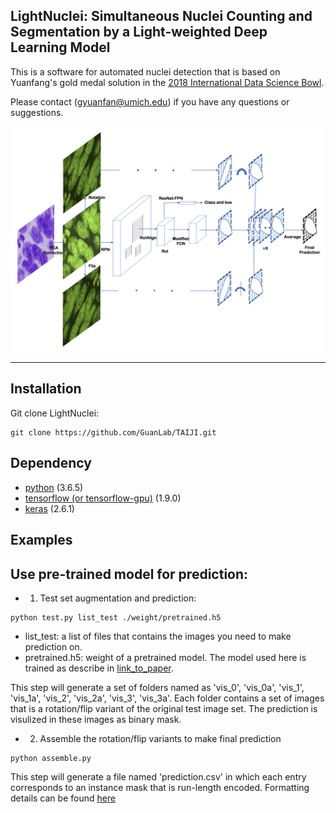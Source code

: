 ## LightNuclei: Simultaneous Nuclei Counting and Segmentation by a Light-weighted Deep Learning Model

This is a software for automated nuclei detection that is based on Yuanfang's gold medal solution in the [2018 International Data Science Bowl](https://www.kaggle.com/c/data-science-bowl-2018).

Please contact (gyuanfan@umich.edu) if you have any questions or suggestions.

<p align="left">
<img src="https://github.com/wilzxu/LightNuclei/blob/master/fig1a.png" width="700">
</p>


---

## Installation
Git clone LightNuclei:
```
git clone https://github.com/GuanLab/TAIJI.git
```

## Dependency
* [python](https://www.python.org) (3.6.5)
* [tensorflow (or tensorflow-gpu)](https://www.tensorflow.org) (1.9.0) 
* [keras](https://keras.io/) (2.6.1)

## Examples
## Use pre-trained model for prediction:
* 1. Test set augmentation and prediction:

```
python test.py list_test ./weight/pretrained.h5
```

* list_test: a list of files that contains the images you need to make prediction on.
* pretrained.h5: weight of a pretrained model. The model used here is trained as describe in [link_to_paper]().

This step will generate a set of folders named as 'vis_0', 'vis_0a', 'vis_1', 'vis_1a', 'vis_2', 'vis_2a', 'vis_3', 'vis_3a'. Each folder contains a set of images that is a rotation/flip variant of the original test image set. The prediction is visulized in these images as binary mask. 

* 2. Assemble the rotation/flip variants to make final prediction

```
python assemble.py
```

This step will generate a file named 'prediction.csv' in which each entry corresponds to an instance mask that is run-length encoded. Formatting details can be found [here](https://www.kaggle.com/c/data-science-bowl-2018)



